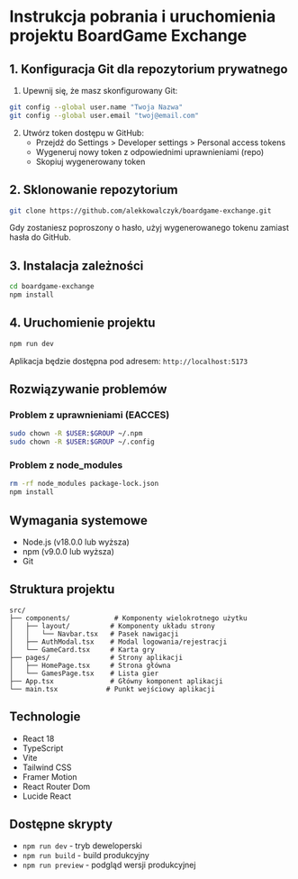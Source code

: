 # Instrukcja pobrania i uruchomienia projektu BoardGame Exchange

## 1. Konfiguracja Git dla repozytorium prywatnego

1. Upewnij się, że masz skonfigurowany Git:
```bash
git config --global user.name "Twoja Nazwa"
git config --global user.email "twoj@email.com"
```

2. Utwórz token dostępu w GitHub:
   - Przejdź do Settings > Developer settings > Personal access tokens
   - Wygeneruj nowy token z odpowiednimi uprawnieniami (repo)
   - Skopiuj wygenerowany token

## 2. Sklonowanie repozytorium

```bash
git clone https://github.com/alekkowalczyk/boardgame-exchange.git
```

Gdy zostaniesz poproszony o hasło, użyj wygenerowanego tokenu zamiast hasła do GitHub.

## 3. Instalacja zależności

```bash
cd boardgame-exchange
npm install
```

## 4. Uruchomienie projektu

```bash
npm run dev
```

Aplikacja będzie dostępna pod adresem: `http://localhost:5173`

## Rozwiązywanie problemów

### Problem z uprawnieniami (EACCES)

```bash
sudo chown -R $USER:$GROUP ~/.npm
sudo chown -R $USER:$GROUP ~/.config
```

### Problem z node_modules

```bash
rm -rf node_modules package-lock.json
npm install
```

## Wymagania systemowe

- Node.js (v18.0.0 lub wyższa)
- npm (v9.0.0 lub wyższa)
- Git

## Struktura projektu

```
src/
├── components/           # Komponenty wielokrotnego użytku
│   ├── layout/          # Komponenty układu strony
│   │   └── Navbar.tsx   # Pasek nawigacji
│   ├── AuthModal.tsx    # Modal logowania/rejestracji
│   └── GameCard.tsx     # Karta gry
├── pages/               # Strony aplikacji
│   ├── HomePage.tsx     # Strona główna
│   └── GamesPage.tsx    # Lista gier
├── App.tsx              # Główny komponent aplikacji
└── main.tsx            # Punkt wejściowy aplikacji
```

## Technologie

- React 18
- TypeScript
- Vite
- Tailwind CSS
- Framer Motion
- React Router Dom
- Lucide React

## Dostępne skrypty

- `npm run dev` - tryb deweloperski
- `npm run build` - build produkcyjny
- `npm run preview` - podgląd wersji produkcyjnej
